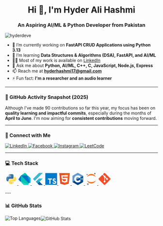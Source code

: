 <h1 align="center">Hi 👋, I'm Hyder Ali Hashmi</h1>
<h3 align="center">An Aspiring AI/ML & Python Developer from Pakistan</h3>

<p align="left">
  <img src="https://komarev.com/ghpvc/?username=hyderdeve&label=Profile%20views&color=0e75b6&style=flat" alt="hyderdeve" />
</p>

- 🔭 I’m currently working on **FastAPI CRUD Applications using Python 3.13**
- 🌱 I’m learning **Data Structures & Algorithms (DSA), FastAPI, and AI/ML**
- 👨‍💻 Most of my work is available on [LinkedIn](https://linkedin.com/in/hyder757)
- 💬 Ask me about **Python, AI/ML, C++, C, JavaScript, Node.js, Express**
- 📫 Reach me at **hyderhashmi17@gmail.com**
- ⚡ Fun fact: **I'm a researcher and an audio learner**

---

### 🧠 GitHub Activity Snapshot (2025)

Although I’ve made 90 contributions so far this year, my focus has been on **quality learning and impactful commits**, especially during the months of **April to June**. I'm now aiming for **consistent contributions** moving forward.

---

### 🔗 Connect with Me

<p align="left">
  <a href="https://linkedin.com/in/hyder757" target="_blank">
    <img src="https://raw.githubusercontent.com/rahuldkjain/github-profile-readme-generator/master/src/images/icons/Social/linked-in-alt.svg" alt="LinkedIn" height="30" width="40"/>
  </a>
  <a href="https://fb.com/hyder.hashmi.777" target="_blank">
    <img src="https://raw.githubusercontent.com/rahuldkjain/github-profile-readme-generator/master/src/images/icons/Social/facebook.svg" alt="Facebook" height="30" width="40"/>
  </a>
  <a href="https://instagram.com/hyder.hashmi21" target="_blank">
    <img src="https://raw.githubusercontent.com/rahuldkjain/github-profile-readme-generator/master/src/images/icons/Social/instagram.svg" alt="Instagram" height="30" width="40"/>
  </a>
  <a href="https://www.leetcode.com/user6832ur" target="_blank">
    <img src="https://raw.githubusercontent.com/rahuldkjain/github-profile-readme-generator/master/src/images/icons/Social/leet-code.svg" alt="LeetCode" height="30" width="40"/>
  </a>
</p>

---
### 💻 Tech Stack

<p align="left">

  <!-- Python -->
  <a href="https://www.python.org" target="_blank">
    <img src="https://raw.githubusercontent.com/devicons/devicon/master/icons/python/python-original.svg" alt="Python" width="40" height="40"/>
  </a>

  <!-- Dart -->
  <a href="https://dart.dev/" target="_blank">
    <img src="https://raw.githubusercontent.com/devicons/devicon/master/icons/dart/dart-original.svg" alt="Dart" width="40" height="40"/>
  </a>

  <!-- Flutter -->
  <a href="https://flutter.dev/" target="_blank">
    <img src="https://raw.githubusercontent.com/devicons/devicon/master/icons/flutter/flutter-original.svg" alt="Flutter" width="40" height="40"/>
  </a>

  <!-- TypeScript -->
  <a href="https://www.typescriptlang.org/" target="_blank">
    <img src="https://raw.githubusercontent.com/devicons/devicon/master/icons/typescript/typescript-original.svg" alt="TypeScript" width="40" height="40"/>
  </a>

  <!-- HTML -->
  <a href="https://developer.mozilla.org/en-US/docs/Web/HTML" target="_blank">
    <img src="https://raw.githubusercontent.com/devicons/devicon/master/icons/html5/html5-original.svg" alt="HTML5" width="40" height="40"/>
  </a>

  <!-- C++ -->
  <a href="https://www.w3schools.com/cpp/" target="_blank">
    <img src="https://raw.githubusercontent.com/devicons/devicon/master/icons/cplusplus/cplusplus-original.svg" alt="C++" width="40" height="40"/>
  </a>

  <!-- Jupyter Notebook -->
  <a href="https://jupyter.org/" target="_blank">
    <img src="https://raw.githubusercontent.com/devicons/devicon/master/icons/jupyter/jupyter-original.svg" alt="Jupyter" width="40" height="40"/>
  </a>

  <!-- Git -->
  <a href="https://git-scm.com/" target="_blank">
    <img src="https://raw.githubusercontent.com/devicons/devicon/master/icons/git/git-original.svg" alt="Git" width="40" height="40"/>
  </a>

</p>
---

### 📊 GitHub Stats

<p>
  <img align="left" src="https://github-readme-stats.vercel.app/api/top-langs?username=hyderdeve&show_icons=true&locale=en&layout=compact" alt="Top Languages" />
</p>
<p>
  <img align="center" src="https://github-readme-stats.vercel.app/api?username=hyderdeve&show_icons=true&locale=en" alt="GitHub Stats" />
</p>
